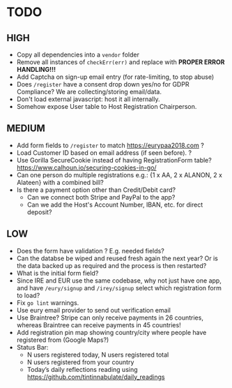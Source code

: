 # TODO

## HIGH

* Copy all dependencies into a `vendor` folder
* Remove all instances of `checkErr(err)` and replace with **PROPER ERROR HANDLING!!!**
* Add Captcha on sign-up email entry (for rate-limiting, to stop abuse)
* Does `/register` have a consent drop down yes/no for GDPR Compliance? We are collecting/storing email/data.
* Don't load external javascript: host it all internally.
* Somehow expose User table to Host Registration Chairperson.

## MEDIUM

* Add form fields to `/register` to match <https://eurypaa2018.com> ?
* Load Customer ID based on email address (if seen before). ?
* Use Gorilla SecureCookie instead of having RegistrationForm table? <https://www.calhoun.io/securing-cookies-in-go/>
* Can one person do multiple registrations e.g.: {1 x AA, 2 x ALANON, 2 x Alateen} with a combined bill?
* Is there a payment option other than Credit/Debit card?
	* Can we connect both Stripe and PayPal to the app?
	* Can we add the Host's Account Number, IBAN, etc. for direct deposit?


## LOW

* Does the form have validation ? E.g. needed fields?
* Can the databse be wiped and reused fresh again the next year? Or is the data backed up as required and the process is then restarted?
* What is the initial form field?
* Since IRE and EUR use the same codebase, why not just have one app, and have `/eury/signup` and `/irey/signup` select which registration form to load?
* Fix `go lint` warnings.
* Use eury email provider to send out verification email
* Use Braintree? Stripe can only receive payments in 26 countries, whereas
  Braintree can receive payments in 45 countries!
* Add registration pin map showing country/city where people have registered from (Google Maps?)
* Status Bar:
    * N users registered today, N users registered total 
    * N users registered from your country
	* Today’s daily reflections reading using <https://github.com/tintinnabulate/daily_readings>
